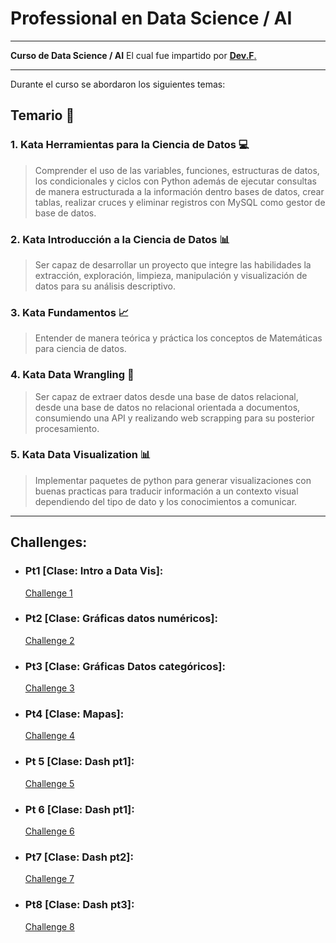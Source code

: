 # Professional en Data Science / AI
---   
**Curso de Data Science / AI** 
El cual fue impartido por [**Dev.F**.](https://devf.la/master/data/pu)

---
Durante el curso se abordaron los siguientes temas:
## Temario :notebook_with_decorative_cover:
### 1. Kata Herramientas para la Ciencia de Datos :computer:

> Comprender el uso de las variables, funciones, estructuras de datos, los condicionales y ciclos con Python además de ejecutar consultas de manera estructurada a la información dentro bases de datos, crear tablas, realizar cruces y eliminar registros con MySQL como gestor de base de datos.

### 2. Kata Introducción a la Ciencia de Datos :bar_chart:
> Ser capaz de desarrollar un proyecto que integre las habilidades la extracción, exploración, limpieza, manipulación y visualización de datos para su análisis descriptivo.

### 3. Kata Fundamentos :chart_with_upwards_trend:
> Entender de manera teórica y práctica los conceptos de Matemáticas para ciencia de datos.

### 4. Kata Data Wrangling :wrench:

> Ser capaz de extraer datos desde una base de datos relacional, desde una base de datos no relacional orientada a documentos, consumiendo una API y realizando web scrapping para su posterior procesamiento.

### 5. Kata Data Visualization :bar_chart:

> Implementar paquetes de python para generar visualizaciones con buenas practicas para traducir información a un contexto visual dependiendo del tipo de dato y los conocimientos a comunicar.

---
## Challenges:
- ### Pt1 [Clase: Intro a Data Vis]:
  [Challenge 1](Challenge_1.ipynb)
- ### Pt2 [Clase: Gráficas datos numéricos]: 
  [Challenge 2](Challenge_2.ipynb)
- ### Pt3 [Clase: Gráficas Datos categóricos]: 
  [Challenge 3](Challenge_3.ipynb)
- ### Pt4 [Clase: Mapas]: 
  [Challenge 4](Challenge_4.ipynb)
- ### Pt 5 [Clase: Dash pt1]:
  [Challenge 5](Challenge_5.ipynb)
- ### Pt 6 [Clase: Dash pt1]:
  [Challenge 6](Challenge_6.ipynb)
- ### Pt7 [Clase: Dash pt2]:
  [Challenge 7](Challenge_7.ipynb)
- ### Pt8 [Clase: Dash pt3]:
  [Challenge 8](Challenge_8.ipynb)